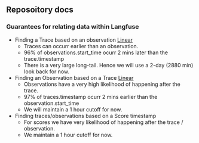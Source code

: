 ## Reposoitory docs

### Guarantees for relating data within Langfuse

- Finding a Trace based on an observation [Linear](https://linear.app/langfuse/issue/LFE-2745/improve-generations-table-query-performance)
  - Traces can occurr earlier than an observation.
  - 96% of observations.start_time ocurr 2 mins later than the trace.timestamp
  - There is a very large long-tail. Hence we will use a 2-day (2880 min) look back for now.
- Finding an Observation based on a Trace [Linear](https://linear.app/langfuse/issue/LFE-2409/table-queries)
  - Observations have a very high likelihood of happening after the trace.
  - 97% of traces.timestamp ocurr 2 mins earlier than the observation.start_time
  - We will maintain a 1 hour cutoff for now.
- Finding traces/observations based on a Score timestamp
  - For scores we have very likelihood of happening after the trace / observation.
  - We maintain a 1 hour cutoff for now.
